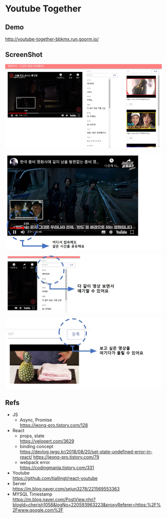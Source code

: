 # Youtube Together

## Demo
http://youtube-together-bbkmx.run.goorm.io/

## ScreenShot

![img](./img/01.jpg)

![img](./img/02.jpg)

![img](./img/03.jpg)

![img](./img/04.jpg)

## Refs
- JS
    - Async, Promise    
    https://jeong-pro.tistory.com/128
- React
    - props, state    
    https://velopert.com/3629
    - binding concept    
    https://devlog.jwgo.kr/2018/08/20/set-state-undefined-error-in-react/
    https://jeong-pro.tistory.com/79
    - webpack error    
    https://codingmania.tistory.com/331
- Youtube    
https://github.com/tjallingt/react-youtube
- Server    
https://m.blog.naver.com/sejun3278/221569553363
- MYSQL Timestamp    
    https://m.blog.naver.com/PostView.nhn?blogId=cherish1058&logNo=220593963223&proxyReferer=https:%2F%2Fwww.google.com%2F
